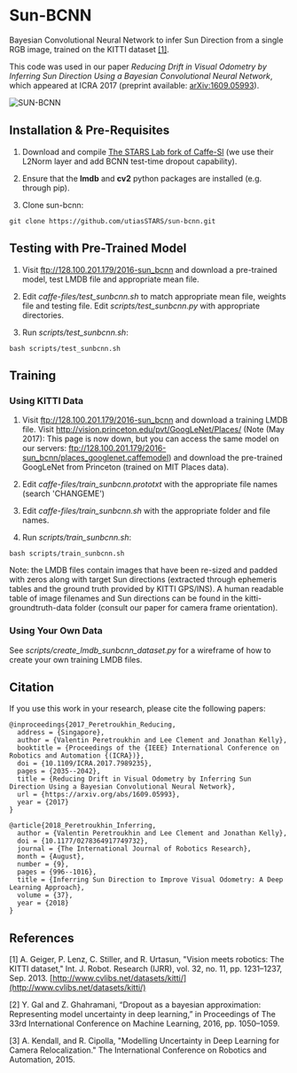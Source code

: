 # Sun-BCNN
Bayesian Convolutional Neural Network to infer Sun Direction from a single RGB image, trained on the KITTI dataset [[1]](#references). 

This code was used in our paper *Reducing Drift in Visual Odometry by Inferring Sun Direction Using a Bayesian Convolutional Neural Network*, which appeared at ICRA 2017 (preprint available: [arXiv:1609.05993](http://arxiv.org/abs/1609.05993)).

![SUN-BCNN](sun-bcnn.png)

## Installation & Pre-Requisites

1. Download and compile [The STARS Lab fork of Caffe-Sl](https://github.com/utiasSTARS/caffe-sl) (we use their L2Norm layer and add BCNN test-time dropout capability).

2. Ensure that the **lmdb** and **cv2** python packages are installed (e.g. through pip).

3. Clone sun-bcnn:
```
git clone https://github.com/utiasSTARS/sun-bcnn.git
```

## Testing with Pre-Trained Model
1. Visit ftp://128.100.201.179/2016-sun_bcnn and download a pre-trained model, test LMDB file and appropriate mean file.

2. Edit *caffe-files/test_sunbcnn.sh* to match appropriate mean file, weights file and testing file.  Edit *scripts/test_sunbcnn.py* with appropriate directories.

3. Run *scripts/test_sunbcnn.sh*:
```
bash scripts/test_sunbcnn.sh
```

## Training
### Using KITTI Data
1. Visit ftp://128.100.201.179/2016-sun_bcnn and download a training LMDB file. Visit http://vision.princeton.edu/pvt/GoogLeNet/Places/ (Note (May 2017): This page is now down, but you can access the same model on our servers: ftp://128.100.201.179/2016-sun_bcnn/places_googlenet.caffemodel) and download the pre-trained GoogLeNet from Princeton (trained on MIT Places data).

2. Edit *caffe-files/train_sunbcnn.prototxt* with the appropriate file names (search 'CHANGEME')

3. Edit *caffe-files/train_sunbcnn.sh* with the appropriate folder and file names.

4. Run *scripts/train_sunbcnn.sh*:
```
bash scripts/train_sunbcnn.sh
```

Note: the LMDB files contain images that have been re-sized and padded with zeros along with target Sun directions (extracted through ephemeris tables and the ground truth provided by KITTI GPS/INS). A human readable table of image filenames and Sun directions can be found in the kitti-groundtruth-data folder (consult our paper for camera frame orientation).

### Using Your Own Data
See *scripts/create_lmdb_sunbcnn_dataset.py* for a wireframe of how to create your own training LMDB files.

##  Citation
If you use this work in your research, please cite the following papers:

```
@inproceedings{2017_Peretroukhin_Reducing,
  address = {Singapore},
  author = {Valentin Peretroukhin and Lee Clement and Jonathan Kelly},
  booktitle = {Proceedings of the {IEEE} International Conference on Robotics and Automation {(ICRA})},
  doi = {10.1109/ICRA.2017.7989235},
  pages = {2035--2042},
  title = {Reducing Drift in Visual Odometry by Inferring Sun Direction Using a Bayesian Convolutional Neural Network},
  url = {https://arxiv.org/abs/1609.05993},
  year = {2017}
}

@article{2018_Peretroukhin_Inferring,
  author = {Valentin Peretroukhin and Lee Clement and Jonathan Kelly},
  doi = {10.1177/0278364917749732},
  journal = {The International Journal of Robotics Research},
  month = {August},
  number = {9},
  pages = {996--1016},
  title = {Inferring Sun Direction to Improve Visual Odometry: A Deep Learning Approach},
  volume = {37},
  year = {2018}
}
```

##  References
[1] A. Geiger, P. Lenz, C. Stiller, and R. Urtasun, "Vision meets robotics: The KITTI dataset," Int. J. Robot. Research (IJRR), vol. 32, no. 11, pp. 1231–1237, Sep. 2013. [http://www.cvlibs.net/datasets/kitti/](http://www.cvlibs.net/datasets/kitti/)

[2] Y. Gal and Z. Ghahramani, “Dropout as a bayesian approximation: Representing model uncertainty in deep learning,” in Proceedings of The 33rd International Conference on Machine Learning, 2016, pp. 1050–1059.

[3] A. Kendall, and R. Cipolla, "Modelling Uncertainty in Deep Learning for Camera Relocalization." The International Conference on Robotics and Automation, 2015.
